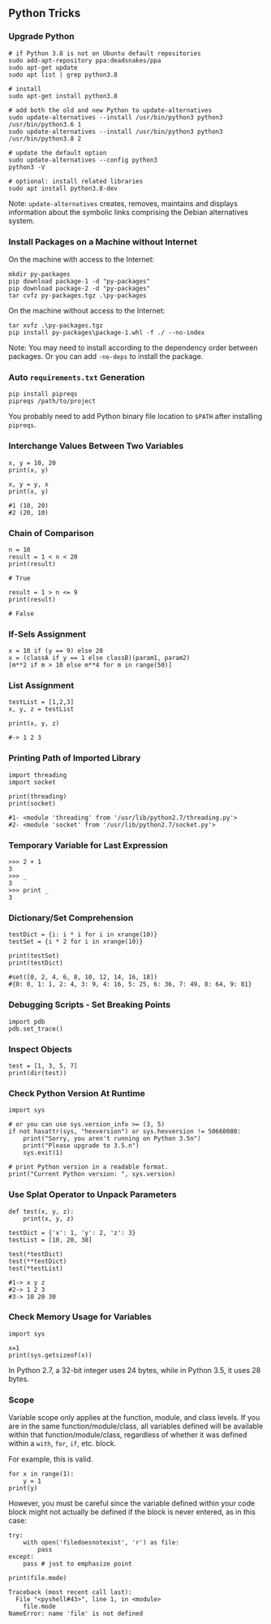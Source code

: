 ## Python Tricks

### Upgrade Python

```
# if Python 3.8 is not on Ubuntu default repositories
sudo add-apt-repository ppa:deadsnakes/ppa
sudo apt-get update
sudo apt list | grep python3.8

# install
sudo apt-get install python3.8

# add both the old and new Python to update-alternatives
sudo update-alternatives --install /usr/bin/python3 python3 /usr/bin/python3.6 1
sudo update-alternatives --install /usr/bin/python3 python3 /usr/bin/python3.8 2

# update the default option
sudo update-alternatives --config python3
python3 -V

# optional: install related libraries
sudo apt install python3.8-dev
```

Note: `update-alternatives` creates, removes, maintains and displays information about the symbolic links comprising the Debian alternatives system.

### Install Packages on a Machine without Internet

On the machine with access to the Internet:

```
mkdir py-packages
pip download package-1 -d "py-packages"
pip download package-2 -d "py-packages"
tar cvfz py-packages.tgz .\py-packages
```

On the machine without access to the Internet:

```
tar xvfz .\py-packages.tgz
pip install py-packages\package-1.whl -f ./ --no-index
```

Note: You may need to install according to the dependency order between packages. Or you can add `-no-deps` to install the package.

### Auto `requirements.txt` Generation

```
pip install pipreqs
pipreqs /path/to/project
```

You probably need to add Python binary file location to `$PATH` after installing `pipreqs`.

### Interchange Values Between Two Variables

```
x, y = 10, 20
print(x, y)

x, y = y, x
print(x, y)

#1 (10, 20)
#2 (20, 10)
```

### Chain of Comparison

```
n = 10
result = 1 < n < 20
print(result)

# True

result = 1 > n <= 9
print(result)

# False
```

### If-Sels Assignment

```
x = 10 if (y == 9) else 20
x = (classA if y == 1 else classB)(param1, param2)
[m**2 if m > 10 else m**4 for m in range(50)]
```

### List Assignment

```
testList = [1,2,3]
x, y, z = testList

print(x, y, z)

#-> 1 2 3
```

### Printing Path of Imported Library

```
import threading
import socket

print(threading)
print(socket)

#1- <module 'threading' from '/usr/lib/python2.7/threading.py'>
#2- <module 'socket' from '/usr/lib/python2.7/socket.py'>
```

### Temporary Variable for Last Expression

```
>>> 2 + 1
3
>>> _
3
>>> print _
3
```

### Dictionary/Set Comprehension

```
testDict = {i: i * i for i in xrange(10)}
testSet = {i * 2 for i in xrange(10)}

print(testSet)
print(testDict)

#set([0, 2, 4, 6, 8, 10, 12, 14, 16, 18])
#{0: 0, 1: 1, 2: 4, 3: 9, 4: 16, 5: 25, 6: 36, 7: 49, 8: 64, 9: 81}
```

### Debugging Scripts - Set Breaking Points

```
import pdb
pdb.set_trace()
```

### Inspect Objects

```
test = [1, 3, 5, 7]
print(dir(test))
```

### Check Python Version At Runtime

```
import sys

# or you can use sys.version_info >= (3, 5)
if not hasattr(sys, "hexversion") or sys.hexversion != 50660080:
    print("Sorry, you aren't running on Python 3.5n")
    print("Please upgrade to 3.5.n")
    sys.exit(1)

# print Python version in a readable format.
print("Current Python version: ", sys.version)
```

### Use Splat Operator to Unpack Parameters

```
def test(x, y, z):
    print(x, y, z)

testDict = {'x': 1, 'y': 2, 'z': 3}
testList = [10, 20, 30]

test(*testDict)
test(**testDict)
test(*testList)

#1-> x y z
#2-> 1 2 3
#3-> 10 20 30
```

### Check Memory Usage for Variables

```
import sys

x=1
print(sys.getsizeof(x))
```

In Python 2.7, a 32-bit integer uses 24 bytes, while in Python 3.5, it uses 28 bytes.

### Scope

Variable scope only applies at the function, module, and class levels. If you are in the same function/module/class, all variables defined will be available within that function/module/class, regardless of whether it was defined within a `with`, `for`, `if`, etc. block.

For example, this is valid.

```
for x in range(1):
    y = 1
print(y)
```

However, you must be careful since the variable defined within your code block might not actually be defined if the block is never entered, as in this case:

```
try:
    with open('filedoesnotexist', 'r') as file:
        pass
except:
    pass # just to emphasize point

print(file.mode)

Traceback (most recent call last):
  File "<pyshell#43>", line 1, in <module>
    file.mode
NameError: name 'file' is not defined
```
